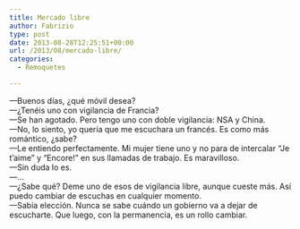 ```yaml
---
title: Mercado libre
author: Fabrizio
type: post
date: 2013-08-28T12:25:51+00:00
url: /2013/08/mercado-libre/
categories:
  - Remoquetes

---
```

<p data-ft="{&quot;type&quot;:1,&quot;tn&quot;:&quot;K&quot;}">
  —Buenos días, ¿qué móvil desea?<br /> —¿Tenéis uno con vigilancia de Francia?<br /> —Se han agotado. Pero tengo uno con doble vigilancia: NSA y China.<br /> —No, lo siento, yo quería que me escuchara un francés. Es como más romántico, ¿sabe?<br /> —Le entiendo perfectamente. Mi mujer tiene uno y no para de intercalar &#8220;Je t&#8217;aime&#8221; y &#8220;Encore!&#8221; en sus llamadas de trabajo. Es maravilloso.<br /> —Sin duda lo es.<br /> —&#8230;<br /> —¿Sabe qué? Deme uno de esos de vigilancia libre, aunque cueste más. Así puedo cambiar de escuchas en cualquier momento.<br /> —Sabia elección. Nunca se sabe cuándo un gobierno va a dejar de escucharte. Que luego, con la permanencia, es un rollo cambiar.
</p>